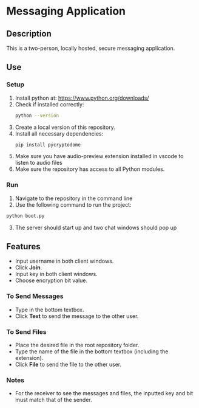 # Messaging Application

## Description
This is a two-person, locally hosted, secure messaging application.

## Use

### Setup
1. Install python at: https://www.python.org/downloads/
2. Check if installed correctly:
   ```bash
   python --version
   ``` 
4. Create a local version of this repository.
5. Install all necessary dependencies:
   ```bash
   pip install pycryptodome
   ```
6. Make sure you have audio-preview extension installed in vscode to listen to audio files   
7. Make sure the repository has access to all Python modules.

### Run
1. Navigate to the repository in the command line
2. Use the following command to run the project:
```bash
python boot.py
```
3. The server should start up and two chat windows should pop up

## Features
- Input username in both client windows.
- Click **Join**.
- Input key in both client windows.
- Choose encryption bit value.

### To Send Messages
- Type in the bottom textbox.
- Click **Text** to send the message to the other user.

### To Send Files
- Place the desired file in the root repository folder.
- Type the name of the file in the bottom textbox (including the extension).
- Click **File** to send the file to the other user.

### Notes
- For the receiver to see the messages and files, the inputted key and bit must match that of the sender.

